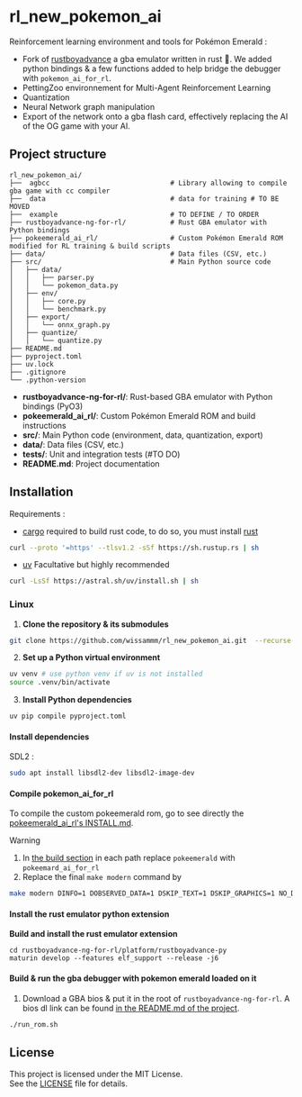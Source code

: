 # rl_new_pokemon_ai

Reinforcement learning environment and tools for Pokémon Emerald : 
 - Fork of [rustboyadvance](https://github.com/michelhe/rustboyadvance-ng) a gba emulator written in rust :crab:.
   We added python bindings & a few functions added to help bridge the debugger with `pokemon_ai_for_rl`.
 - PettingZoo environnement for Multi-Agent Reinforcement Learning
 - Quantization
 - Neural Network graph manipulation 
 - Export of the network onto a gba flash card, effectively replacing the AI of the OG game with your AI.

## Project structure
```
rl_new_pokemon_ai/
├──  agbcc                              # Library allowing to compile gba game with cc compiler
├──  data                               # data for training # TO BE MOVED
├──  example                            # TO DEFINE / TO ORDER
├── rustboyadvance-ng-for-rl/           # Rust GBA emulator with Python bindings
├── pokeemerald_ai_rl/                  # Custom Pokémon Emerald ROM modified for RL training & build scripts
├── data/                               # Data files (CSV, etc.)
├── src/                                # Main Python source code
│   ├── data/
│   │   ├── parser.py
│   │   └── pokemon_data.py
│   ├── env/
│   │   ├── core.py
│   │   └── benchmark.py
│   ├── export/
│   │   └── onnx_graph.py
│   ├── quantize/
│   │   └── quantize.py
├── README.md
├── pyproject.toml
├── uv.lock
├── .gitignore
└── .python-version
```
- **rustboyadvance-ng-for-rl/**: Rust-based GBA emulator with Python bindings (PyO3)
- **pokeemerald_ai_rl/**: Custom Pokémon Emerald ROM and build instructions
- **src/**: Main Python code (environment, data, quantization, export)
- **data/**: Data files (CSV, etc.)
- **tests/**: Unit and integration tests (#TO DO)
- **README.md**: Project documentation

##  Installation 
Requirements :
 - [cargo](https://doc.rust-lang.org/cargo/getting-started/installation.html) required to build rust code, to do so, you must install [rust](https://www.rust-lang.org/)
 ```bash
curl --proto '=https' --tlsv1.2 -sSf https://sh.rustup.rs | sh
 ```
 - [uv](https://docs.astral.sh/uv/getting-started/installation/)  Facultative but highly recommended
 ```bash
 curl -LsSf https://astral.sh/uv/install.sh | sh
 ```

### Linux 
1. **Clone the repository & its submodules**
```bash
git clone https://github.com/wissammm/rl_new_pokemon_ai.git  --recurse-submodule 
```
2. **Set up a Python virtual environment**
```bash
uv venv # use python venv if uv is not installed
source .venv/bin/activate
```
3. **Install Python dependencies**
```sh
uv pip compile pyproject.toml 
```

#### Install dependencies

SDL2 : 
```bash
sudo apt install libsdl2-dev libsdl2-image-dev
```

#### Compile pokemon_ai_for_rl
To compile the custom pokeemerald rom, go to see directly the [pokeemerald_ai_rl's INSTALL.md](./pokeemerald_ai_rl/INSTALL.md).
> [!WARNING]
> 1. In [the build section](./pokeemerald_ai_rl/INSTALL.md#Build-pokeemerald) in each path replace `pokeemerald` with `pokeemard_ai_for_rl`
> 2. Replace the final `make modern` command by 
> ```bash
> make modern DINFO=1 DOBSERVED_DATA=1 DSKIP_TEXT=1 DSKIP_GRAPHICS=1 NO_DEBUG=1 -j
> ```

#### Install the rust emulator python extension
**Build and install the rust emulator extension**
```
cd rustboyadvance-ng-for-rl/platform/rustboyadvance-py
maturin develop --features elf_support --release -j6
```

#### Build & run the gba debugger with pokemon emerald loaded on it

1. Download a GBA bios & put it in the root of `rustboyadvance-ng-for-rl`. A bios dl link can be found [in the README.md of the project](README).
```bash
./run_rom.sh
```

## License
This project is licensed under the MIT License.  
See the [LICENSE](LICENSE) file for details.
